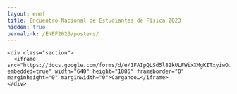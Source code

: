 ```yaml
---
layout: enef
title: Encuentro Nacional de Estudiantes de Física 2023
hidden: true
permalink: /ENEF2023/posters/
---
```


<div class="no-pad-top" id="index-page">
  <div class="container">

    <div class="section">
      <iframe src="https://docs.google.com/forms/d/e/1FAIpQLSd5l82kULFWixXMgKITxyiwOzDIIa_zjBRXu8f0hKSflKip4g/viewform?embedded=true" width="640" height="1886" frameborder="0" marginheight="0" marginwidth="0">Cargando…</iframe>
    </div>
    
  </div>
</div>

